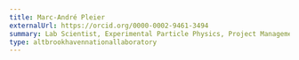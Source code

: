 ```yaml
---
title: Marc-André Pleier
externalUrl: https://orcid.org/0000-0002-9461-3494
summary: Lab Scientist, Experimental Particle Physics, Project Management
type: altbrookhavennationallaboratory
---
```

